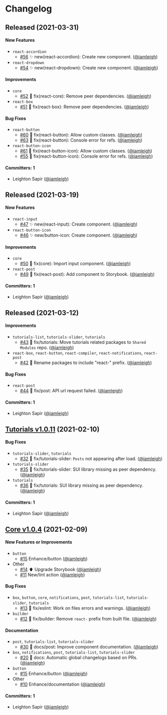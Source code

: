 # Changelog

## Released (2021-03-31)

#### New Features
* `react-accordion`
  * [#56](https://github.com/wpmudev/shared-ui-react/pull/56) ✨ new(react-accordion): Create new component. ([@iamleigh](https://github.com/iamleigh))
* `react-dropdown`
  * [#54](https://github.com/wpmudev/shared-ui-react/pull/54) ✨ new(react-dropdown): Create new component. ([@iamleigh](https://github.com/iamleigh))

#### Improvements
* `core`
  * [#52](https://github.com/wpmudev/shared-ui-react/pull/52) 🐛 fix(react-core): Remove peer dependencies. ([@iamleigh](https://github.com/iamleigh))
* `react-box`
  * [#51](https://github.com/wpmudev/shared-ui-react/pull/51) 🐛 fix(react-box): Remove peer dependencies. ([@iamleigh](https://github.com/iamleigh))

#### Bug Fixes
* `react-button`
  * [#60](https://github.com/wpmudev/shared-ui-react/pull/60) 🐛 fix(react-button): Allow custom classes. ([@iamleigh](https://github.com/iamleigh))
  * [#63](https://github.com/wpmudev/shared-ui-react/pull/63) 🐛 fix(react-button): Console error for refs. ([@iamleigh](https://github.com/iamleigh))
* `react-button-icon`
  * [#61](https://github.com/wpmudev/shared-ui-react/pull/61) 🐛 fix(react-button-icon): Allow custom classes. ([@iamleigh](https://github.com/iamleigh))
  * [#55](https://github.com/wpmudev/shared-ui-react/pull/55) 🐛 fix(react-button-icon): Console error for refs. ([@iamleigh](https://github.com/iamleigh))

#### Committers: 1
- Leighton Sapir ([@iamleigh](https://github.com/iamleigh))

## Released (2021-03-19)

#### New Features
* `react-input`
  * [#47](https://github.com/wpmudev/shared-ui-react/pull/47) ✨ new(react-input): Create component. ([@iamleigh](https://github.com/iamleigh))
* `react-button-icon`
  * [#46](https://github.com/wpmudev/shared-ui-react/pull/46) ✨ new/button-icon: Create component. ([@iamleigh](https://github.com/iamleigh))

#### Improvements
* `core`
  * [#50](https://github.com/wpmudev/shared-ui-react/pull/50) 🐛 fix(core): Import input component. ([@iamleigh](https://github.com/iamleigh))
* `react-post`
  * [#49](https://github.com/wpmudev/shared-ui-react/pull/49) 🐛 fix(react-post): Add component to Storybook. ([@iamleigh](https://github.com/iamleigh))

#### Committers: 1
- Leighton Sapir ([@iamleigh](https://github.com/iamleigh))

## Released (2021-03-12)

#### Improvements
* `tutorials-list`, `tutorials-slider`, `tutorials`
  * [#43](https://github.com/wpmudev/shared-ui-react/pull/43) 🚚 fix/tutorials: Move tutorials related packages to `Shared Modules` repo. ([@iamleigh](https://github.com/iamleigh))
* `react-box`, `react-button`, `react-compiler`, `react-notifications`, `react-post`
  * [#42](https://github.com/wpmudev/shared-ui-react/pull/42) 🚚 Rename packages to include "react-" prefix. ([@iamleigh](https://github.com/iamleigh))

#### Bug Fixes
* `react-post`
  * [#44](https://github.com/wpmudev/shared-ui-react/pull/44) 🐛 fix/post: API url request failed. ([@iamleigh](https://github.com/iamleigh))

#### Committers: 1
- Leighton Sapir ([@iamleigh](https://github.com/iamleigh))

## [Tutorials v1.0.11](https://www.npmjs.com/package/@wpmudev/react-tutorials) (2021-02-10)

#### Bug Fixes
* `tutorials-slider`, `tutorials`
  * [#32](https://github.com/wpmudev/shared-ui-react/pull/32) 🐛 fix/tutorials-slider: `Posts` not appearing after load. ([@iamleigh](https://github.com/iamleigh))
* `tutorials-slider`
  * [#35](https://github.com/wpmudev/shared-ui-react/pull/35) 🐛 fix/tutorials-slider: SUI library missing as peer dependency. ([@iamleigh](https://github.com/iamleigh))
* `tutorials`
  * [#36](https://github.com/wpmudev/shared-ui-react/pull/36) 🐛 fix/tutorials: SUI library missing as peer dependency. ([@iamleigh](https://github.com/iamleigh))

#### Committers: 1
- Leighton Sapir ([@iamleigh](https://github.com/iamleigh))

## [Core v1.0.4](https://www.npmjs.com/package/@wpmudev/shared-ui-react) (2021-02-09)

#### New Features or Improvements
* `button`
  * [#15](https://github.com/wpmudev/shared-ui-react/pull/15) Enhance/button ([@iamleigh](https://github.com/iamleigh))
* Other
  * [#14](https://github.com/wpmudev/shared-ui-react/pull/14) ⬆️ Upgrade Storybook ([@iamleigh](https://github.com/iamleigh))
  * [#11](https://github.com/wpmudev/shared-ui-react/pull/11) New/lint action ([@iamleigh](https://github.com/iamleigh))

#### Bug Fixes
* `box`, `button`, `core`, `notifications`, `post`, `tutorials-list`, `tutorials-slider`, `tutorials`
  * [#13](https://github.com/wpmudev/shared-ui-react/pull/13) 🐛 fix/eslint: Work on files errors and warnings. ([@iamleigh](https://github.com/iamleigh))
* `builder`
  * [#12](https://github.com/wpmudev/shared-ui-react/pull/12) 🐛 fix/builder: Remove `react-` prefix from built file. ([@iamleigh](https://github.com/iamleigh))

#### Documentation
* `post`, `tutorials-list`, `tutorials-slider`
  * [#30](https://github.com/wpmudev/shared-ui-react/pull/30) 📝 docs/post: Improve component documentation. ([@iamleigh](https://github.com/iamleigh))
* `box`, `notifications`, `post`, `tutorials-list`, `tutorials-slider`
  * [#20](https://github.com/wpmudev/shared-ui-react/pull/20) 📝 docs: Automatic global changelogs based on PRs. ([@iamleigh](https://github.com/iamleigh))
* `button`
  * [#15](https://github.com/wpmudev/shared-ui-react/pull/15) Enhance/button ([@iamleigh](https://github.com/iamleigh))
* Other
  * [#10](https://github.com/wpmudev/shared-ui-react/pull/10) Enhance/documentation ([@iamleigh](https://github.com/iamleigh))

#### Committers: 1
- Leighton Sapir ([@iamleigh](https://github.com/iamleigh))
